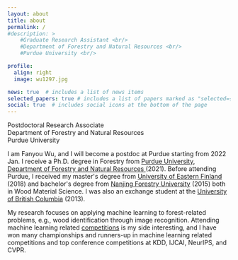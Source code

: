 ```yaml
---
layout: about
title: about
permalink: /
#description: >
    #Graduate Research Assistant <br/>
    #Department of Forestry and Natural Resources <br/>
    #Purdue University <br/>

profile:
  align: right
  image: wu1297.jpg

news: true  # includes a list of news items
selected_papers: true # includes a list of papers marked as "selected={true}"
social: true  # includes social icons at the bottom of the page
---
```

Postdoctoral Research Associate <br/>
Department of Forestry and Natural Resources <br/>
Purdue University <br/>

I am Fanyou Wu, and I will become a postdoc at Purdue starting from 2022 Jan. I receive a Ph.D. degree in Forestry from [Purdue University](https://www.purdue.edu/), [Department of Forestry and Natural Resources ](https://fnr.purdue.edu/) (2021). Before attending Purdue, I received my master's degree from [University of Eastern Finland](https://www.uef.fi/en/etusivu) (2018) and bachelor's degree from [Nanjing Forestry University](http://eng.njfu.edu.cn) (2015) both in Wood Material Science. I was also an exchange student at the [University of British Columbia](https://www.ubc.ca/) (2013).  

My research focuses on applying machine learning to forest-related problems, e.g., wood identification through image recognition. Attending machine learning related [competitions](/competition) is my side interesting, and I have won many championships and runners-up in machine learning related competitions and top conference competitions at KDD, IJCAI, NeurIPS, and CVPR.